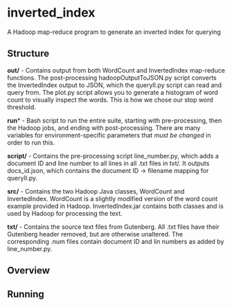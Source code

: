 # inverted_index
A Hadoop map-reduce program to generate an inverted index for querying

## Structure
**out/** - Contains output from both WordCount and InvertedIndex map-reduce functions.
The post-processing hadoopOutputToJSON.py script converts the InvertedIndex output to JSON,
which the queryII.py script can read and query from. The plot.py script allows you to generate
a histogram of word count to visually inspect the words. This is how we chose our stop word
threshold.

**run*** - Bash script to run the entire suite, starting with pre-processing, then the Hadoop
jobs, and ending with post-processing. There are many variables for environment-specific
parameters that *must be changed* in order to run this.

**script/** - Contains the pre-processing script line_number.py, which adds a document ID and
line number to all lines in all .txt files in txt/. It outputs docs_id.json, which contains
the document ID -> filename mapping for queryII.py.

**src/** - Contains the two Hadoop Java classes, WordCount and InvertedIndex. WordCount is a 
slightly modified version of the word count example provided in Hadoop. InvertedIndex.jar
contains both classes and is used by Hadoop for processing the text.

**txt/** - Contains the source text files from Gutenberg. All .txt files have their Gutenberg header
removed, but are otherwise unaltered. The corresponding .num files contain document ID and lin
numbers as added by line_number.py.

## Overview


## Running

